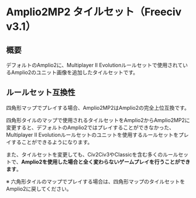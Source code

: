 # Amplio2MP2 タイルセット（Freeciv v3.1）
## 概要
デフォルトのAmplio2に、Multiplayer II Evolutionルールセットで使用されているAmplio2のユニット画像を追加したタイルセットです。
## ルールセット互換性
四角形マップでプレイする場合、Amplio2MP2はAmplio2の完全上位互換です。  
  
四角形タイルのマップで使用されるタイルセットをAmplio2からAmplio2MP2に変更すると、デフォルトのAmplio2ではプレイすることができなかった、Multiplayer II Evolutionルールセットのユニットを使用するルールセットをプレイすることができるようになります。  
  
また、タイルセットを変更しても、Civ2Civ3やClassicを含む多くのルールセットで、**Amplio2を使用した場合と全く変わらないゲームプレイを行うことができます**。  
  
※ 六角形タイルのマップでプレイする場合は、四角形マップのタイルセットをAmplio2に戻してください。
